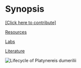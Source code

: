 # Synopsis

[[Click here to contribute]](https://github.com/platynereis/platynereis.github.io/issues/new)


[Resources](resources.md)

[Labs](labs.md)

[Literature](literature.md)


![Lifecycle of Platynereis dumerilii](https://github.com/platynereis/platynereis.github.io/commit/eaa81a589dc11f3615df935e1a1482accbbb0e51 "Pd-lifecycle_1")
